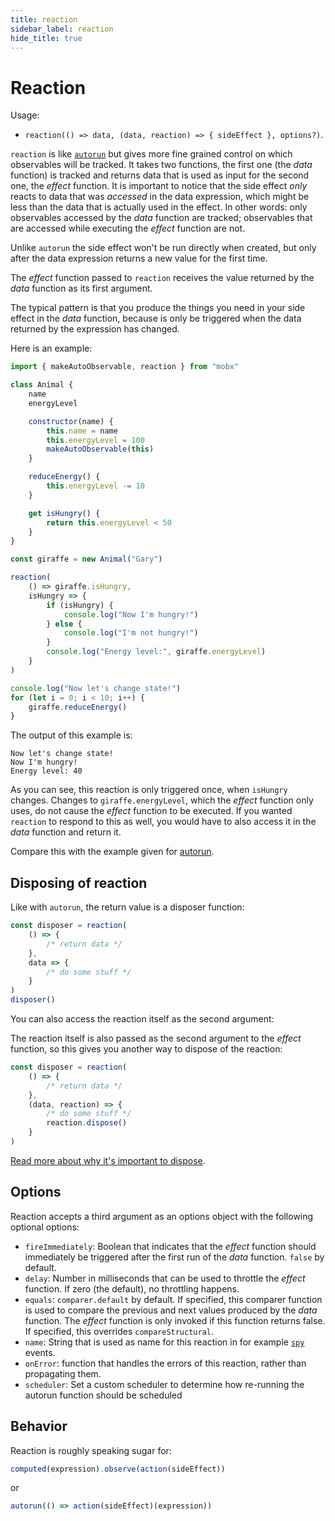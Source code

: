 ```yaml
---
title: reaction
sidebar_label: reaction
hide_title: true
---
```


# Reaction

Usage:

-   `reaction(() => data, (data, reaction) => { sideEffect }, options?)`.

`reaction` is like [`autorun`](autorun.md) but gives more fine grained control on which observables will be tracked.
It takes two functions, the first one (the _data_ function) is tracked and returns data that is used as input for the second one, the _effect_ function.
It is important to notice that the side effect _only_ reacts to data that was _accessed_ in the data expression, which might be less than the data that is actually used in the effect. In other words: only observables accessed by the _data_ function are tracked; observables that are accessed while executing the _effect_ function are not.

Unlike `autorun` the side effect won't be run directly when created, but only after the data expression returns a new value for the first time.

The _effect_ function passed to `reaction` receives the value returned by the _data_ function as its first argument.

The typical pattern is that you produce the things you need in your side effect
in the _data_ function, because is only be triggered when the data returned by the expression has changed.

Here is an example:

```javascript
import { makeAutoObservable, reaction } from "mobx"

class Animal {
    name
    energyLevel

    constructor(name) {
        this.name = name
        this.energyLevel = 100
        makeAutoObservable(this)
    }

    reduceEnergy() {
        this.energyLevel -= 10
    }

    get isHungry() {
        return this.energyLevel < 50
    }
}

const giraffe = new Animal("Gary")

reaction(
    () => giraffe.isHungry,
    isHungry => {
        if (isHungry) {
            console.log("Now I'm hungry!")
        } else {
            console.log("I'm not hungry!")
        }
        console.log("Energy level:", giraffe.energyLevel)
    }
)

console.log("Now let's change state!")
for (let i = 0; i < 10; i++) {
    giraffe.reduceEnergy()
}
```

The output of this example is:

```
Now let's change state!
Now I'm hungry!
Energy level: 40
```

As you can see, this reaction is only triggered once, when `isHungry` changes.
Changes to `giraffe.energyLevel`, which the _effect_ function only uses, do not cause the _effect_ function to be executed. If you wanted `reaction` to respond to this
as well, you would have to also access it in the _data_ function and return it.

Compare this with the example given for [autorun](autorun.md).

## Disposing of reaction

Like with `autorun`, the return value is a disposer function:

```javascript
const disposer = reaction(
    () => {
        /* return data */
    },
    data => {
        /* do some stuff */
    }
)
disposer()
```

You can also access the reaction itself as the second argument:

The reaction itself is also passed as the second argument to the _effect_ function,
so this gives you another way to dispose of the reaction:

```javascript
const disposer = reaction(
    () => {
        /* return data */
    },
    (data, reaction) => {
        /* do some stuff */
        reaction.dispose()
    }
)
```

[Read more about why it's important to dispose](../best/dispose-reactions).

## Options

Reaction accepts a third argument as an options object with the following optional options:

-   `fireImmediately`: Boolean that indicates that the _effect_ function should immediately be triggered after the first run of the _data_ function. `false` by default.
-   `delay`: Number in milliseconds that can be used to throttle the _effect_ function. If zero (the default), no throttling happens.
-   `equals`: `comparer.default` by default. If specified, this comparer function is used to compare the previous and next values produced by the _data_ function. The _effect_ function is only invoked if this function returns false. If specified, this overrides `compareStructural`.
-   `name`: String that is used as name for this reaction in for example [`spy`](spy.md) events.
-   `onError`: function that handles the errors of this reaction, rather than propagating them.
-   `scheduler`: Set a custom scheduler to determine how re-running the autorun function should be scheduled

## Behavior

Reaction is roughly speaking sugar for:

```javascript
computed(expression).observe(action(sideEffect))
```

or

```javascript
autorun(() => action(sideEffect)(expression))
```
